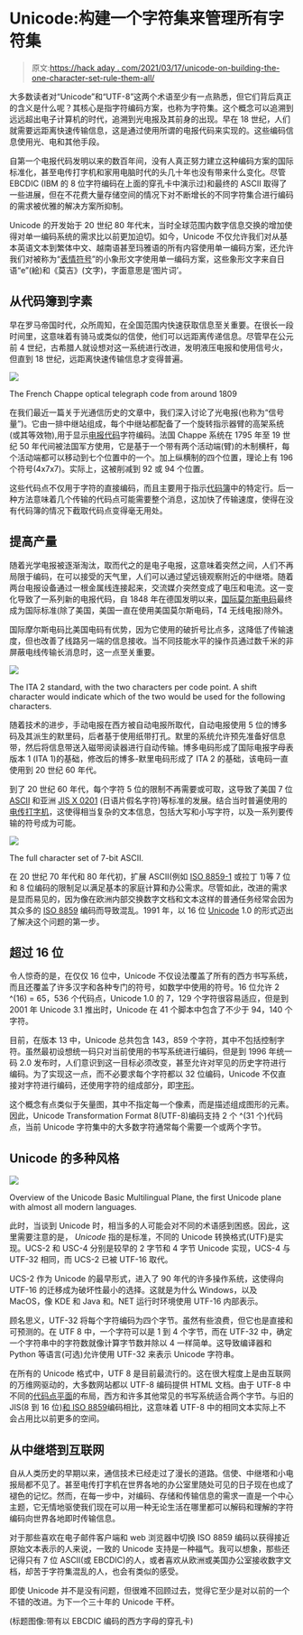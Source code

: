 # Unicode:构建一个字符集来管理所有字符集

> 原文:[https://hack aday . com/2021/03/17/unicode-on-building-the-one-character-set-rule-them-all/](https://hackaday.com/2021/03/17/unicode-on-building-the-one-character-set-to-rule-them-all/)

大多数读者对“Unicode”和“UTF-8”这两个术语至少有一点熟悉，但它们背后真正的含义是什么呢？其核心是指字符编码方案，也称为字符集。这个概念可以追溯到远远超出电子计算机的时代，追溯到光电报及其前身的出现。早在 18 世纪，人们就需要远距离快速传输信息，这是通过使用所谓的电报代码来实现的。这些编码信息使用光、电和其他手段。

自第一个电报代码发明以来的数百年间，没有人真正努力建立这种编码方案的国际标准化，甚至电传打字机和家用电脑时代的头几十年也没有带来什么变化。尽管 EBCDIC (IBM 的 8 位字符编码在上面的穿孔卡中演示过)和最终的 ASCII 取得了一些进展，但在不花费大量存储空间的情况下对不断增长的不同字符集合进行编码的需求被优雅的解决方案所抑制。

Unicode 的开发始于 20 世纪 80 年代末，当时全球范围内数字信息交换的增加使得对单一编码系统的需求比以前更加迫切。如今，Unicode 不仅允许我们对从基本英语文本到繁体中文、越南语甚至玛雅语的所有内容使用单一编码方案，还允许我们对被称为“[表情符号](https://en.wikipedia.org/wiki/Emoji)”的小象形文字使用单一编码方案，这些象形文字来自日语“e”(絵)和《莫吉》(文字)，字面意思是‘图片词’。

## 从代码簿到字素

早在罗马帝国时代，众所周知，在全国范围内快速获取信息至关重要。在很长一段时间里，这意味着有骑马或类似的信使，他们可以远距离传递信息。尽管早在公元前 4 世纪，古希腊人就设想对这一系统进行改进，发明液压电报和使用信号火，但直到 18 世纪，远距离快速传输信息才变得普遍。

[![](../Images/eb17f0dcf35b677646671f2edb08d5bf.png)](https://hackaday.com/wp-content/uploads/2021/02/chappe_telegraph_code_1809-themed.png)

The French Chappe optical telegraph code from around 1809

在我们最近一篇关于光通信历史的文章中，我们深入讨论了光电报(也称为“信号量”)。它由一排中继站组成，每个中继站都配备了一个旋转指示器臂的高架系统(或其等效物),用于显示[电报代码](https://en.wikipedia.org/wiki/Telegraph_code)字符编码。法国 Chappe 系统在 1795 年至 19 世纪 50 年代间被法国军方使用，它是基于一个带有两个活动端(臂)的木制横杆，每个活动端都可以移动到七个位置中的一个。加上纵横制的四个位置，理论上有 196 个符号(4x7x7)。实际上，这被削减到 92 或 94 个位置。

这些代码点不仅用于字符的直接编码，而且主要用于指示[代码簿](https://en.wikipedia.org/wiki/Codebook)中的特定行。后一种方法意味着几个传输的代码点可能需要整个消息，这加快了传输速度，使得在没有代码簿的情况下截取代码点变得毫无用处。

## 提高产量

随着光学电报被逐渐淘汰，取而代之的是电子电报，这意味着突然之间，人们不再局限于编码，在可以接受的天气里，人们可以通过望远镜观察附近的中继塔。随着两台电报设备通过一根金属线连接起来，交流媒介突然变成了电压和电流。这一变化导致了一系列新的电报代码，自 1848 年在德国发明以来，[国际莫尔斯电码](https://en.wikipedia.org/wiki/Morse_code#International_Morse_Code)最终成为国际标准(除了美国，美国一直在使用美国莫尔斯电码，T4 无线电报)除外。

国际摩尔斯电码比美国电码有优势，因为它使用的破折号比点多，这降低了传输速度，但也改善了线路另一端的信息接收。当不同技能水平的操作员通过数千米的非屏蔽电线传输长消息时，这一点至关重要。

[![](../Images/36e08c70ada9c9ec2f372d1a113506e3.png)](https://hackaday.com/wp-content/uploads/2021/02/International_Telegraph_Alphabet_2_brightened.jpg)

The ITA 2 standard, with the two characters per code point. A shift character would indicate which of the two would be used for the following characters.

随着技术的进步，手动电报在西方被自动电报所取代，自动电报使用 5 位的博多码及其派生的默里码，后者基于使用纸带打孔。默里的系统允许预先准备好信息带，然后将信息带送入磁带阅读器进行自动传输。博多电码形成了国际电报字母表版本 1 (ITA 1)的基础，修改后的博多-默里电码形成了 ITA 2 的基础，该电码一直使用到 20 世纪 60 年代。

到了 20 世纪 60 年代，每个字符 5 位的限制不再需要或可取，这导致了美国 7 位 [ASCII](https://en.wikipedia.org/wiki/ASCII) 和亚洲 [JIS X 0201](https://en.wikipedia.org/wiki/JIS_X_0201) (日语片假名字符)等标准的发展。结合当时普遍使用的[电传打字机](https://en.wikipedia.org/wiki/Teleprinter)，这使得相当复杂的文本信息，包括大写和小写字符，以及一系列要传输的符号成为可能。

[![](../Images/fd70e2302be2ef9674e500b521892f7d.png)](https://hackaday.com/wp-content/uploads/2021/02/ascii_7-bit-themed.png)

The full character set of 7-bit ASCII.

在 20 世纪 70 年代和 80 年代初，扩展 ASCII(例如 [ISO 8859-1](https://en.wikipedia.org/wiki/ISO/IEC_8859-1) 或拉丁 1)等 7 位和 8 位编码的限制足以满足基本的家庭计算和办公需求。尽管如此，改进的需求是显而易见的，因为像在欧洲内部交换数字文档和文本这样的普通任务经常会因为其众多的 [ISO 8859](https://en.wikipedia.org/wiki/ISO/IEC_8859) 编码而导致混乱。1991 年，以 16 位 [Unicode](https://en.wikipedia.org/wiki/Unicode) 1.0 的形式迈出了解决这个问题的第一步。

## 超过 16 位

令人惊奇的是，在仅仅 16 位中，Unicode 不仅设法覆盖了所有的西方书写系统，而且还覆盖了许多汉字和各种专门的符号，如数学中使用的符号。16 位允许 2 ^(16) = 65，536 个代码点，Unicode 1.0 的 7，129 个字符很容易适应，但是到 2001 年 Unicode 3.1 推出时，Unicode 在 41 个脚本中包含了不少于 94，140 个字符。

目前，在版本 13 中，Unicode 总共包含 143，859 个字符，其中不包括控制字符。虽然最初设想统一码只对当前使用的书写系统进行编码，但是到 1996 年统一码 2.0 发布时，人们意识到这一目标必须改变，甚至允许对罕见的历史字符进行编码。为了实现这一点，而不必要求每个字符都以 32 位编码，Unicode 不仅直接对字符进行编码，还使用字符的组成部分，即[字形](https://en.wikipedia.org/wiki/Grapheme)。

这个概念有点类似于矢量图，其中不指定每一个像素，而是描述组成图形的元素。因此，Unicode Transformation Format 8(UTF-8)编码支持 2 个 ^(31 个)代码点，当前 Unicode 字符集中的大多数字符通常每个需要一个或两个字节。

## Unicode 的多种风格

[![](../Images/b4461e246d1635c8673b011019edb59a.png)](https://hackaday.com/wp-content/uploads/2021/02/unicode_bmp.png)

Overview of the Unicode Basic Multilingual Plane, the first Unicode plane with almost all modern languages.

此时，当谈到 Unicode 时，相当多的人可能会对不同的术语感到困惑。因此，这里需要注意的是， *Unicode* 指的是标准，不同的 Unicode 转换格式(UTF)是实现。UCS-2 和 USC-4 分别是较早的 2 字节和 4 字节 Unicode 实现，UCS-4 与 UTF-32 相同，而 UCS-2 已被 UTF-16 取代。

UCS-2 作为 Unicode 的最早形式，进入了 90 年代的许多操作系统，这使得向 UTF-16 的迁移成为破坏性最小的选择。这就是为什么 Windows，以及 MacOS，像 KDE 和 Java 和。NET 运行时环境使用 UTF-16 内部表示。

顾名思义，UTF-32 将每个字符编码为四个字节。虽然有些浪费，但它也是直接和可预测的。在 UTF 8 中，一个字符可以是 1 到 4 个字节，而在 UTF-32 中，确定一个字符串中的字符数就像计算字节数并除以 4 一样简单。这导致编译器和 Python 等语言(可选)允许使用 UTF-32 来表示 Unicode 字符串。

在所有的 Unicode 格式中，UTF 8 是目前最流行的。这在很大程度上是由互联网的万维网驱动的，大多数网站都以 UTF-8 编码提供 HTML 文档。由于 UTF-8 中不同的[代码点平面](https://en.wikipedia.org/wiki/Plane_(Unicode))的布局，西方和许多其他常见的书写系统适合两个字节。与旧的 JIS(8 到 16 位)[和 ISO 8859](https://en.wikipedia.org/wiki/Shift_JIS)编码相比，这意味着 UTF-8 中的相同文本实际上不会占用比以前更多的空间。

## 从中继塔到互联网

自从人类历史的早期以来，通信技术已经走过了漫长的道路。信使、中继塔和小电报局都不见了。甚至电传打字机在世界各地的办公室里随处可见的日子现在也成了褪色的记忆。然而，在每一步中，对编码、存储和传输信息的需求一直是一个中心主题，它无情地驱使我们现在可以用一种无论生活在哪里都可以解码和理解的字符编码向世界各地即时传输信息。

对于那些喜欢在电子邮件客户端和 web 浏览器中切换 ISO 8859 编码以获得接近原始文本表示的人来说，一致的 Unicode 支持是一种福气。我可以想象，那些还记得只有 7 位 ASCII(或 EBCDIC)的人，或者喜欢从欧洲或美国办公室接收数字文档，却苦于字符集混乱的人，也会有类似的感受。

即使 Unicode 并不是没有问题，但很难不回顾过去，觉得它至少是对以前的一个不错的改进。为下一个三十年的 Unicode 干杯。

(标题图像:带有以 EBCDIC 编码的西方字母的穿孔卡)